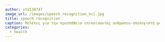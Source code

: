 ```yaml
---
author: std138747
image_url: /images/speech_recognition_hci.jpg
title: speech recognition
caption: Μελέτες για την προσπάθεια επικοινωνίας ανθρώπου-υπολογιστή μέσω της αναγνώρισης σημάτων από τον λαιμό με τη χρήση κατάλληλων ηλεκτροδίων.   
categories:
  - health
---
```

